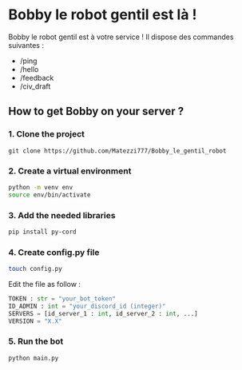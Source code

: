 # Bobby le robot gentil est là !

Bobby le robot gentil est à votre service !
Il dispose des commandes suivantes :
- /ping
- /hello
- /feedback
- /civ_draft

## How to get Bobby on your server ?
### 1. Clone the project
```git clone https://github.com/Matezzi777/Bobby_le_gentil_robot```
### 2. Create a virtual environment
```sh
python -m venv env
source env/bin/activate
```
### 3. Add the needed libraries
```sh
pip install py-cord
```
### 4. Create config.py file
```sh
touch config.py
```
Edit the file as follow :
```py
TOKEN : str = "your_bot_token"
ID_ADMIN : int = "your_discord_id (integer)" 
SERVERS = [id_server_1 : int, id_server_2 : int, ...]
VERSION = "X.X"
```
### 5. Run the bot
```sh
python main.py
```